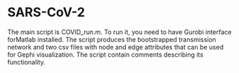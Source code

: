 # SARS-CoV-2

The main script is COVID_run.m. To run it, you need to have Gurobi interface forMatlab installed. The script produces the bootstrapped transmission network and two csv files with node and edge attributes that can be used for Gephi visualization. The script contain comments describing its functionality.
